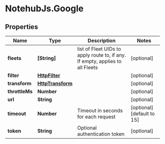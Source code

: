 # NotehubJs.Google

## Properties

| Name           | Type                                  | Description                                                                   | Notes                      |
| -------------- | ------------------------------------- | ----------------------------------------------------------------------------- | -------------------------- |
| **fleets**     | **[String]**                          | list of Fleet UIDs to apply route to, if any. If empty, applies to all Fleets | [optional]                 |
| **filter**     | [**HttpFilter**](HttpFilter.md)       |                                                                               | [optional]                 |
| **transform**  | [**HttpTransform**](HttpTransform.md) |                                                                               | [optional]                 |
| **throttleMs** | **Number**                            |                                                                               | [optional]                 |
| **url**        | **String**                            |                                                                               | [optional]                 |
| **timeout**    | **Number**                            | Timeout in seconds for each request                                           | [optional] [default to 15] |
| **token**      | **String**                            | Optional authentication token                                                 | [optional]                 |
